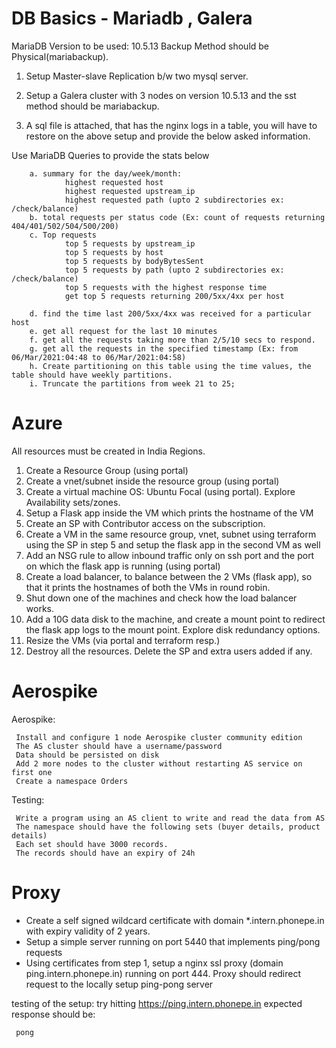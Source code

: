 # DB Basics - Mariadb , Galera

MariaDB Version to be used: 10.5.13
Backup Method should be Physical(mariabackup).

1. Setup Master-slave Replication b/w two mysql server.

2. Setup a Galera cluster with 3 nodes on version 10.5.13 and the sst method should be mariabackup. 

3. A sql file is attached, that has the nginx logs in a table, you will have to restore on the above setup and provide the below asked information.
     
Use MariaDB Queries to provide the stats below

        a. summary for the day/week/month:
                highest requested host
                highest requested upstream_ip
                highest requested path (upto 2 subdirectories ex: /check/balance)
        b. total requests per status code (Ex: count of requests returning 404/401/502/504/500/200)
        c. Top requests
                top 5 requests by upstream_ip
                top 5 requests by host
                top 5 requests by bodyBytesSent
                top 5 requests by path (upto 2 subdirectories ex: /check/balance)
                top 5 requests with the highest response time
                get top 5 requests returning 200/5xx/4xx per host
        
        d. find the time last 200/5xx/4xx was received for a particular host
        e. get all request for the last 10 minutes
        f. get all the requests taking more than 2/5/10 secs to respond.
        g. get all the requests in the specified timestamp (Ex: from 06/Mar/2021:04:48 to 06/Mar/2021:04:58)
        h. Create partitioning on this table using the time values, the table should have weekly partitions.
        i. Truncate the partitions from week 21 to 25;
     
     
# Azure


All resources must be created in India Regions.
1. Create a Resource Group (using portal)
2. Create a vnet/subnet inside the resource group (using portal)
3. Create a virtual machine OS: Ubuntu Focal (using portal). Explore Availability sets/zones.
4. Setup a Flask app inside the VM which prints the hostname of the VM
5. Create an SP with Contributor access on the subscription.
6. Create a VM in the same resource group, vnet, subnet using terraform using the SP in step 5 and setup the flask app in the second VM as well
7. Add an NSG rule to allow inbound traffic only on ssh port and the port on which the flask app is running (using portal)
8. Create a load balancer, to balance between the 2 VMs (flask app), so that it prints the hostnames of both the VMs in round robin.
9. Shut down one of the machines and check how the load balancer works.
10. Add a 10G data disk to the machine, and create a mount point to redirect the flask app logs to the mount point. Explore disk redundancy options.
11. Resize the VMs (via portal and terraform resp.)
12. Destroy all the resources. Delete the SP and extra users added if any.


# Aerospike

Aerospike:
     
     Install and configure 1 node Aerospike cluster community edition
     The AS cluster should have a username/password
     Data should be persisted on disk
     Add 2 more nodes to the cluster without restarting AS service on first one
     Create a namespace Orders

Testing:

     Write a program using an AS client to write and read the data from AS
     The namespace should have the following sets (buyer details, product details)
     Each set should have 3000 records.
     The records should have an expiry of 24h


# Proxy

- Create a self signed wildcard certificate with domain *.intern.phonepe.in with expiry validity of 2 years.
- Setup a simple server running on port 5440 that implements ping/pong requests
- Using certificates from step 1, setup a nginx ssl proxy (domain ping.intern.phonepe.in) running on port 444. Proxy should redirect request to the locally setup ping-pong server

testing of the setup:
try hitting https://ping.intern.phonepe.in expected response should be:

     pong
     
  
     
